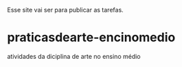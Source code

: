 Esse site vai ser para publicar as tarefas.

# praticasdearte-encinomedio
atividades da diciplina de arte no ensino médio

